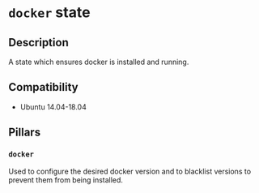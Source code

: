 # `docker` state

## Description

A state which ensures docker is installed and running. 

## Compatibility

- Ubuntu 14.04-18.04

## Pillars

### `docker`

Used to configure the desired docker version and to blacklist
versions to prevent them from being installed.
